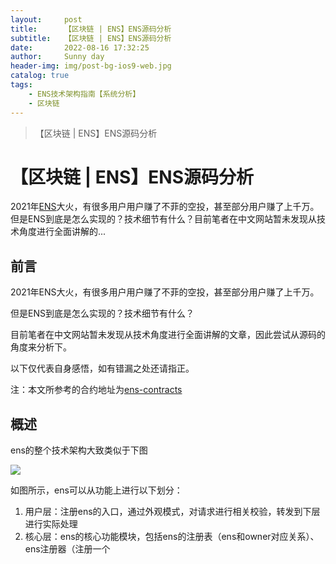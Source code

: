```yaml
---
layout:     post
title:      【区块链 | ENS】ENS源码分析
subtitle:   【区块链 | ENS】ENS源码分析
date:       2022-08-16 17:32:25
author:     Sunny day
header-img: img/post-bg-ios9-web.jpg
catalog: true
tags:
    - ENS技术架构指南【系统分析】
    - 区块链
---
```


>【区块链 | ENS】ENS源码分析

# 【区块链 | ENS】ENS源码分析

2021年[ENS](https://learnblockchain.cn/article/2487 "ENS")大火，有很多用户用户赚了不菲的空投，甚至部分用户赚了上千万。但是ENS到底是怎么实现的？技术细节有什么？目前笔者在中文网站暂未发现从技术角度进行全面讲解的...

## 前言

2021年ENS大火，有很多用户用户赚了不菲的空投，甚至部分用户赚了上千万。

但是ENS到底是怎么实现的？技术细节有什么？

目前笔者在中文网站暂未发现从技术角度进行全面讲解的文章，因此尝试从源码的角度来分析下。

以下仅代表自身感悟，如有错漏之处还请指正。

注：本文所参考的合约地址为[ens-contracts](https://github.com/ensdomains/ens-contracts/tree/fb88681d476e8cabc642781262043b8d521fefd5 "ens-contracts")

## 概述

ens的整个技术架构大致类似于下图

![](https://img-blog.csdnimg.cn/img_convert/b1e78694deeea7804b386021f752bc4a.png)

如图所示，ens可以从功能上进行以下划分：

1. 用户层：注册ens的入口，通过外观模式，对请求进行相关校验，转发到下层进行实际处理
1. 核心层：ens的核心功能模块，包括ens的注册表（ens和owner对应关系）、ens注册器（注册一个


